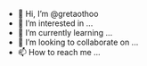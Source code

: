 - 👋 Hi, I’m @gretaothoo
- 👀 I’m interested in ...
- 🌱 I’m currently learning ...
- 💞️ I’m looking to collaborate on ...
- 📫 How to reach me ...

<!---
gretaothoo/gretaothoo is a ✨ special ✨ repository because its `README.md` (this file) appears on your GitHub profile.
You can click the Preview link to take a look at your changes.
--->
